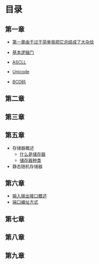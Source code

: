 # 目录

## 第一章

- [第一章由于过于简单我把它总结成了大杂烩](https://github.com/youmingsama/Microcomputer-principle-and-interface-technology/blob/master/ch1/ch1.md)

- [基本逻辑门](https://github.com/youmingsama/Microcomputer-principle-and-interface-technology/blob/master/ch1/ch2.md)

- [ASCLL](https://github.com/youmingsama/Microcomputer-principle-and-interface-technology/blob/master/ch1/ch3.md)

- [Unicode](https://github.com/youmingsama/Microcomputer-principle-and-interface-technology/blob/master/ch1/Unicode.md)
- [BCD码](https://github.com/youmingsama/Microcomputer-principle-and-interface-technology/blob/master/ch1/BCD-code.md)

## 第二章

## 第三章

## 第五章

- 存储器概述
  - [什么是储存器](https://github.com/youmingsama/Microcomputer-principle-and-interface-technology/blob/master/ch5/RAM.md)
  - [储存器种类](https://github.com/youmingsama/Microcomputer-principle-and-interface-technology/blob/master/ch5/RAMITOR.md)
- 静态随机存储器

## 第六章

- [输入输出接口概述](https://github.com/youmingsama/Microcomputer-principle-and-interface-technology/blob/master/ch6/%E8%BE%93%E5%85%A5%E8%BE%93%E5%87%BA%E6%8E%A5%E5%8F%A3%E6%A6%82%E8%BF%B0.md)
- [端口编址方式](https://github.com/youmingsama/Microcomputer-principle-and-interface-technology/blob/master/ch6/%E7%AB%AF%E5%8F%A3%E7%BC%96%E5%9D%80%E6%96%B9%E5%BC%8F.md)

## 第七章

## 第八章

## 第九章